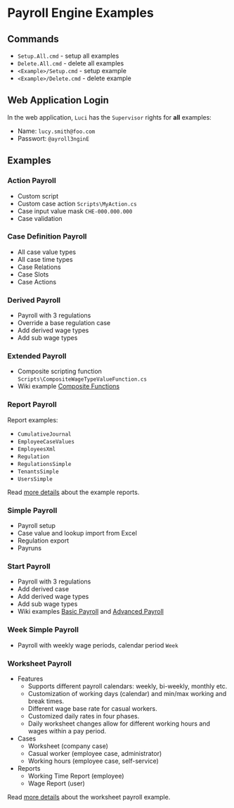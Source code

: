 # Payroll Engine Examples

## Commands
- `Setup.All.cmd` - setup all examples
- `Delete.All.cmd` - delete all examples
- `<Example>/Setup.cmd` - setup example
- `<Example>/Delete.cmd` - delete example

## Web Application Login
In the web application, `Luci` has the `Supervisor` rights for **all** examples:
  - Name: `lucy.smith@foo.com`
  - Passwort: `@ayroll3nginE`

## Examples

### Action Payroll
- Custom script
- Custom case action `Scripts\MyAction.cs`
- Case input value mask `CHE-000.000.000`
- Case validation

### Case Definition Payroll
- All case value types
- All case time types
- Case Relations
- Case Slots
- Case Actions

### Derived Payroll
- Payroll with 3 regulations
- Override a base regulation case
- Add derived wage types
- Add sub wage types

### Extended Payroll
- Composite scripting function `Scripts\CompositeWageTypeValueFunction.cs`
- Wiki example [Composite Functions](https://github.com/Payroll-Engine/PayrollEngine/wiki/Extended-Functions#composite-function)

### Report Payroll
Report examples:
- `CumulativeJournal`
- `EmployeeCaseValues`
- `EmployeesXml`
- `Regulation`
- `RegulationsSimple`
- `TenantsSimple`
- `UsersSimple`

Read [more details](ReportPayroll/) about the example reports.

### Simple Payroll
- Payroll setup
- Case value and lookup import from Excel
- Regulation export
- Payruns

### Start Payroll
- Payroll with 3 regulations
- Add derived case
- Add derived wage types
- Add sub wage types
- Wiki examples [Basic Payroll](https://github.com/Payroll-Engine/PayrollEngine/wiki/Basic-Payroll) and [Advanced Payroll](https://github.com/Payroll-Engine/PayrollEngine/wiki/Advanced-Payroll)

### Week Simple Payroll
- Payroll with weekly wage periods, calendar period `Week`

### Worksheet Payroll
- Features
	- Supports different payroll calendars: weekly, bi-weekly, monthly etc.
	- Customization of working days (calendar) and min/max working and break times.
	- Different wage base rate for casual workers.
	- Customized daily rates in four phases.
	- Daily worksheet changes allow for different working hours and wages within a pay period.
- Cases
	- Worksheet (company case)
	- Casual worker (employee case, administrator)
	- Working hours (employee case, self-service)
- Reports
	- Working Time Report (employee)
	- Wage Report (user)

Read [more details](WorksheetPayroll/) about the worksheet payroll example.
